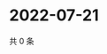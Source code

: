 # 2022-07-21

共 0 条

<!-- BEGIN WEIBO -->
<!-- 最后更新时间 Thu Jul 21 2022 00:23:19 GMT+0800 (China Standard Time) -->

<!-- END WEIBO -->
